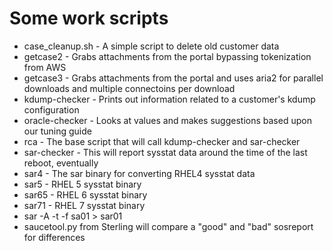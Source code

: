 # Some work scripts
* case_cleanup.sh - A simple script to delete old customer data
* getcase2 - Grabs attachments from the portal bypassing tokenization from AWS
* getcase3 - Grabs attachments from the portal and uses aria2 for parallel downloads and multiple connectoins per download
* kdump-checker - Prints out information related to a customer's kdump configuration
* oracle-checker - Looks at values and makes suggestions based upon our tuning guide
* rca - The base script that will call kdump-checker and sar-checker
* sar-checker - This will report sysstat data around the time of the last reboot, eventually
* sar4 - The sar binary for converting RHEL4 sysstat data
* sar5 - RHEL 5 sysstat binary
* sar65 - RHEL 6 sysstat binary
* sar71 - RHEL 7 sysstat binary
* sar -A -t -f sa01 > sar01
* saucetool.py from Sterling will compare a "good" and "bad" sosreport for differences
